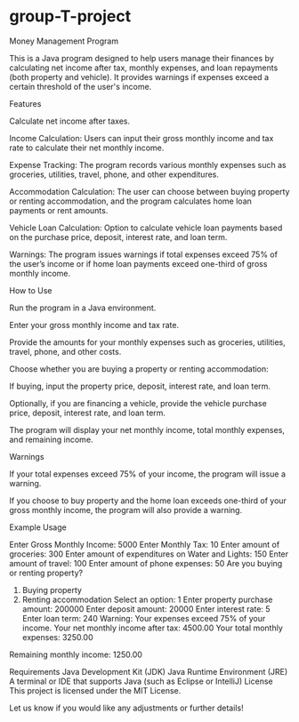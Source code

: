 # group-T-project

Money Management Program

This is a Java program designed to help users manage their finances by calculating net income after tax, monthly expenses, and loan repayments (both property and vehicle). It provides warnings if expenses exceed a certain threshold of the user's income.

Features

Calculate net income after taxes.

Income Calculation: Users can input their gross monthly income and tax rate to calculate their net monthly income.

Expense Tracking: The program records various monthly expenses such as groceries, utilities, travel, phone, and other expenditures.

Accommodation Calculation: The user can choose between buying property or renting accommodation, and the program calculates home loan payments or rent amounts.

Vehicle Loan Calculation: Option to calculate vehicle loan payments based on the purchase price, deposit, interest rate, and loan term.

Warnings: The program issues warnings if total expenses exceed 75% of the user’s income or if home loan payments exceed one-third of gross monthly income.

How to Use

Run the program in a Java environment.

Enter your gross monthly income and tax rate.

Provide the amounts for your monthly expenses such as groceries, utilities, travel, phone, and other costs.

Choose whether you are buying a property or renting accommodation:

If buying, input the property price, deposit, interest rate, and loan term.

Optionally, if you are financing a vehicle, provide the vehicle purchase price, deposit, interest rate, and loan term.

The program will display your net monthly income, total monthly expenses, and remaining income.

Warnings

If your total expenses exceed 75% of your income, the program will issue a warning.

If you choose to buy property and the home loan exceeds one-third of your gross monthly income, the program will also provide a warning.


Example Usage

Enter Gross Monthly Income: 5000
Enter Monthly Tax: 10
Enter amount of groceries: 300
Enter amount of expenditures on Water and Lights: 150
Enter amount of travel: 100
Enter amount of phone expenses: 50
Are you buying or renting property?
1. Buying property
2. Renting accommodation
Select an option: 1
Enter property purchase amount: 200000
Enter deposit amount: 20000
Enter interest rate: 5
Enter loan term: 240
Warning: Your expenses exceed 75% of your income.
Your net monthly income after tax: 4500.00
Your total monthly expenses: 3250.00

Remaining monthly income: 1250.00


Requirements
Java Development Kit (JDK)
Java Runtime Environment (JRE)
A terminal or IDE that supports Java (such as Eclipse or IntelliJ)
License
This project is licensed under the MIT License.

Let us know if you would like any adjustments or further details!
